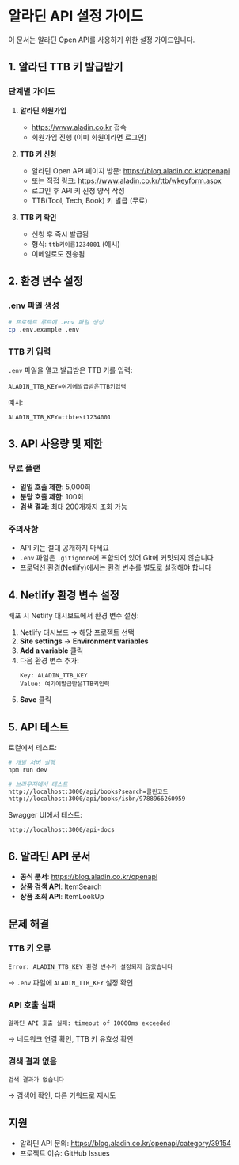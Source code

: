# 알라딘 API 설정 가이드

이 문서는 알라딘 Open API를 사용하기 위한 설정 가이드입니다.

## 1. 알라딘 TTB 키 발급받기

### 단계별 가이드

1. **알라딘 회원가입**
   - https://www.aladin.co.kr 접속
   - 회원가입 진행 (이미 회원이라면 로그인)

2. **TTB 키 신청**
   - 알라딘 Open API 페이지 방문: https://blog.aladin.co.kr/openapi
   - 또는 직접 링크: https://www.aladin.co.kr/ttb/wkeyform.aspx
   - 로그인 후 API 키 신청 양식 작성
   - TTB(Tool, Tech, Book) 키 발급 (무료)

3. **TTB 키 확인**
   - 신청 후 즉시 발급됨
   - 형식: `ttb키이름1234001` (예시)
   - 이메일로도 전송됨

## 2. 환경 변수 설정

### .env 파일 생성

```bash
# 프로젝트 루트에 .env 파일 생성
cp .env.example .env
```

### TTB 키 입력

`.env` 파일을 열고 발급받은 TTB 키를 입력:

```env
ALADIN_TTB_KEY=여기에발급받은TTB키입력
```

예시:
```env
ALADIN_TTB_KEY=ttbtest1234001
```

## 3. API 사용량 및 제한

### 무료 플랜
- **일일 호출 제한**: 5,000회
- **분당 호출 제한**: 100회
- **검색 결과**: 최대 200개까지 조회 가능

### 주의사항
- API 키는 절대 공개하지 마세요
- `.env` 파일은 `.gitignore`에 포함되어 있어 Git에 커밋되지 않습니다
- 프로덕션 환경(Netlify)에서는 환경 변수를 별도로 설정해야 합니다

## 4. Netlify 환경 변수 설정

배포 시 Netlify 대시보드에서 환경 변수 설정:

1. Netlify 대시보드 → 해당 프로젝트 선택
2. **Site settings** → **Environment variables**
3. **Add a variable** 클릭
4. 다음 환경 변수 추가:
   ```
   Key: ALADIN_TTB_KEY
   Value: 여기에발급받은TTB키입력
   ```
5. **Save** 클릭

## 5. API 테스트

로컬에서 테스트:

```bash
# 개발 서버 실행
npm run dev

# 브라우저에서 테스트
http://localhost:3000/api/books?search=클린코드
http://localhost:3000/api/books/isbn/9788966260959
```

Swagger UI에서 테스트:
```
http://localhost:3000/api-docs
```

## 6. 알라딘 API 문서

- **공식 문서**: https://blog.aladin.co.kr/openapi
- **상품 검색 API**: ItemSearch
- **상품 조회 API**: ItemLookUp

## 문제 해결

### TTB 키 오류
```
Error: ALADIN_TTB_KEY 환경 변수가 설정되지 않았습니다
```
→ `.env` 파일에 `ALADIN_TTB_KEY` 설정 확인

### API 호출 실패
```
알라딘 API 호출 실패: timeout of 10000ms exceeded
```
→ 네트워크 연결 확인, TTB 키 유효성 확인

### 검색 결과 없음
```
검색 결과가 없습니다
```
→ 검색어 확인, 다른 키워드로 재시도

## 지원

- 알라딘 API 문의: https://blog.aladin.co.kr/openapi/category/39154
- 프로젝트 이슈: GitHub Issues
